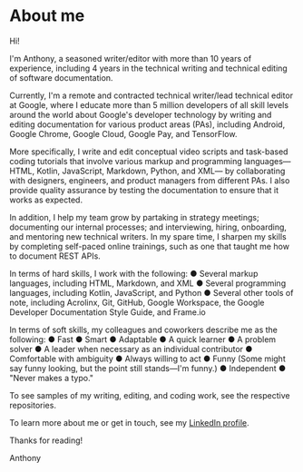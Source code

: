 # About me

Hi! 

I'm Anthony, a seasoned writer/editor with more than 10 years of experience, including 4 years in the technical writing and technical editing of software documentation.

Currently, I'm a remote and contracted technical writer/lead technical editor at Google, where I educate more than 5 million developers of all skill levels around the world about Google's developer technology by writing and editing documentation for various product areas (PAs), including Android, Google Chrome, Google Cloud, Google Pay, and TensorFlow. 

More specifically, I write and edit conceptual video scripts and task-based coding tutorials that involve various markup and programming languages—HTML, Kotlin, JavaScript, Markdown, Python, and XML— by collaborating with designers, engineers, and product managers from different PAs. I also provide quality assurance by testing the documentation to ensure that it works as expected.

In addition, I help my team grow by partaking in strategy meetings; documenting our internal processes; and interviewing, hiring, onboarding, and mentoring new technical writers. In my spare time, I sharpen my skills by completing self-paced online trainings, such as one that taught me how to document REST APIs.

In terms of hard skills, I work with the following:
● Several markup languages, including HTML, Markdown, and XML
● Several programming languages, including Kotlin, JavaScript, and Python
● Several other tools of note, including Acrolinx, Git, GitHub, Google Workspace, the Google Developer Documentation Style Guide, and Frame.io

In terms of soft skills, my colleagues and coworkers describe me as the following: 
● Fast
● Smart
● Adaptable
● A quick learner
● A problem solver
● A leader when necessary as an individual contributor
● Comfortable with ambiguity
● Always willing to act
● Funny (Some might say funny looking, but the point still stands—I'm funny.)
● Independent
● "Never makes a typo."

To see samples of my writing, editing, and coding work, see the respective repositories. 

To learn more about me or get in touch, see my [LinkedIn profile](https://www.linkedin.com/in/panissidi/).

Thanks for reading!

Anthony

